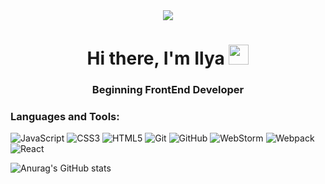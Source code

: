 <div id="header" align="center">
  <img src="https://miro.medium.com/1*JTVWHBtzlA9P6iKMxCF2yQ.png"/>
</div>


<h1 align="center">Hi there, I'm Ilya
<img src="https://github.com/blackcater/blackcater/raw/main/images/Hi.gif" height="32"/></h1>
<h3 align="center">
Beginning FrontEnd Developer</h3>

<h3>Languages and Tools:</h3>

![JavaScript](https://img.shields.io/badge/-JavaScript-1E90FF?style=for-the-badge&logo=JavaScript&logoColor=ffee00)
![CSS3](https://img.shields.io/badge/-CSS3-1E90FF?style=for-the-badge&logo=CSS3&logoColor=1155cc)
![HTML5](https://img.shields.io/badge/-HTML5-1E90FF?style=for-the-badge&logo=HTML5&logoColor=d8653e)
![Git](https://img.shields.io/badge/-Git-1E90FF?style=for-the-badge&logo=Git&logoColor=eea437)
![GitHub](https://img.shields.io/badge/-GitHub-1E90FF?style=for-the-badge&logo=GitHub&logoColor=000)
![WebStorm](https://img.shields.io/badge/-WebStorm-1E90FF?style=for-the-badge&logo=WebStorm&logoColor=333333)
![Webpack](https://img.shields.io/badge/-Webpack-1E90FF?style=for-the-badge&logo=Webpack&logoColor=000)
![React](https://img.shields.io/badge/-React-1E90FF?style=for-the-badge&logo=React&logoColor=72c5d8)



![Anurag's GitHub stats](https://github-readme-stats.vercel.app/api?username=IlyaLelkov&show_icons=true&theme=tokyonight)


